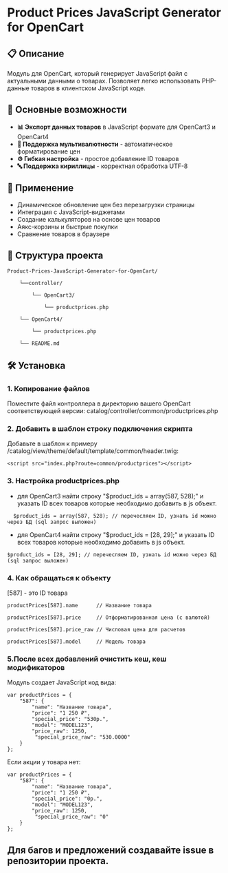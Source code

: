 # Product Prices JavaScript Generator for OpenCart

## 📋 Описание

Модуль для OpenCart, который генерирует JavaScript файл с актуальными данными о товарах. Позволяет легко использовать PHP-данные товаров в клиентском JavaScript коде.

## 🚀 Основные возможности

- **📊 Экспорт данных товаров** в JavaScript формате  для OpenCart3 и OpenCart4
- **💱 Поддержка мультивалютности** - автоматическое форматирование цен
- **⚙️ Гибкая настройка** - простое добавление ID товаров
- **🔤 Поддержка кириллицы** - корректная обработка UTF-8

## 🎯 Применение

- Динамическое обновление цен без перезагрузки страницы
- Интеграция с JavaScript-виджетами
- Создание калькуляторов на основе цен товаров
- Аякс-корзины и быстрые покупки
- Сравнение товаров в браузере

## 📁 Структура проекта
```
Product-Prices-JavaScript-Generator-for-OpenCart/

    └──controller/
        
        └── OpenCart3/
                
            └── productprices.php

    └── OpenCart4/

        └── productprices.php 

    └── README.md
```
## 🛠 Установка

### 1. Копирование файлов
Поместите файл контроллера в директорию вашего OpenCart соответствующей версии:
catalog/controller/common/productprices.php

### 2. Добавить в шаблон строку подключения скрипта
Добавьте в шаблон к примеру /catalog/view/theme/default/template/common/header.twig:
```
<script src="index.php?route=common/productprices"></script>
```
### 3. Настройка productprices.php
- для OpenCart3 найти строку "$product_ids = array(587, 528);" и указать ID всех товаров которые необходимо добавить в js объект.
```
  $product_ids = array(587, 528); // перечесляем ID, узнать id можно через БД (sql запрос выложен)
```
- для OpenCart4 найти строку "$product_ids = [28, 29];" и указать ID всех товаров которые необходимо добавить в js объект.
```  
$product_ids = [28, 29]; // перечесляем ID, узнать id можно через БД (sql запрос выложен)
```
### 4. Как обращаться к объекту
[587] - это ID товара
```
productPrices[587].name      // Название товара

productPrices[587].price     // Отформатированная цена (с валютой)

productPrices[587].price_raw // Числовая цена для расчетов

productPrices[587].model     // Модель товара
```

### 5.После всех добавлений очистить кеш, кеш модификаторов
Модуль создает JavaScript код вида:
```
var productPrices = {
    "587": {
        "name": "Название товара",
        "price": "1 250 ₽",
        "special_price": "530р.", 
        "model": "MODEL123",
        "price_raw": 1250,
         "special_price_raw": "530.0000"
    }
};
```
Если акции у товара нет:
```
var productPrices = {
    "587": {
        "name": "Название товара",
        "price": "1 250 ₽",
        "special_price": "0р.", 
        "model": "MODEL123",
        "price_raw": 1250,
         "special_price_raw": "0"
    }
};
```
## Для багов и предложений создавайте issue в репозитории проекта.
